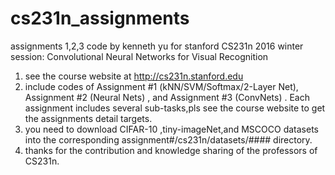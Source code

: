 # cs231n_assignments
 assignments 1,2,3 code by kenneth yu for stanford CS231n 2016 winter session: Convolutional Neural Networks for Visual Recognition 

1. see the course website at http://cs231n.stanford.edu
2. include codes of Assignment #1 (kNN/SVM/Softmax/2-Layer Net), Assignment #2 (Neural Nets) , and Assignment #3 (ConvNets) . Each assignment includes several sub-tasks,pls see the course website to get the assignments detail targets.
3. you need to download CIFAR-10 ,tiny-imageNet,and MSCOCO datasets into the corresponding  assignment#/cs231n/datasets/####  directory. 
4. thanks for the contribution and knowledge sharing of the professors of CS231n. 
